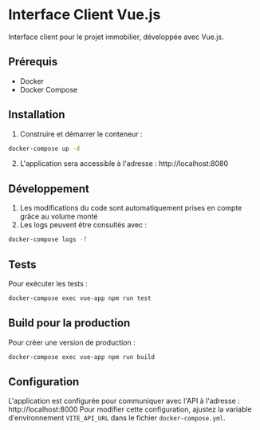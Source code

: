# Interface Client Vue.js

Interface client pour le projet immobilier, développée avec Vue.js.

## Prérequis

- Docker
- Docker Compose

## Installation

1. Construire et démarrer le conteneur :
```bash
docker-compose up -d
```

2. L'application sera accessible à l'adresse : http://localhost:8080

## Développement

1. Les modifications du code sont automatiquement prises en compte grâce au volume monté
2. Les logs peuvent être consultés avec :
```bash
docker-compose logs -f
```

## Tests

Pour exécuter les tests :
```bash
docker-compose exec vue-app npm run test
```

## Build pour la production

Pour créer une version de production :
```bash
docker-compose exec vue-app npm run build
```

## Configuration

L'application est configurée pour communiquer avec l'API à l'adresse : http://localhost:8000
Pour modifier cette configuration, ajustez la variable d'environnement `VITE_API_URL` dans le fichier `docker-compose.yml`.
